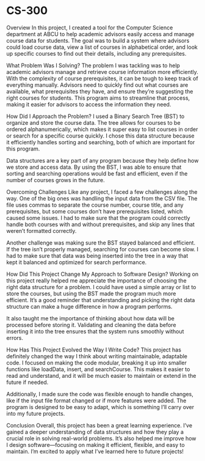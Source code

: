 # CS-300
Overview
In this project, I created a tool for the Computer Science department at ABCU to help academic advisors easily access and manage course data for students. The goal was to build a system where advisors could load course data, view a list of courses in alphabetical order, and look up specific courses to find out their details, including any prerequisites.

What Problem Was I Solving?
The problem I was tackling was to help academic advisors manage and retrieve course information more efficiently. With the complexity of course prerequisites, it can be tough to keep track of everything manually. Advisors need to quickly find out what courses are available, what prerequisites they have, and ensure they’re suggesting the right courses for students. This program aims to streamline that process, making it easier for advisors to access the information they need.

How Did I Approach the Problem?
I used a Binary Search Tree (BST) to organize and store the course data. The tree allows for courses to be ordered alphanumerically, which makes it super easy to list courses in order or search for a specific course quickly. I chose this data structure because it efficiently handles sorting and searching, both of which are important for this program.

Data structures are a key part of any program because they help define how we store and access data. By using the BST, I was able to ensure that sorting and searching operations would be fast and efficient, even if the number of courses grows in the future.

Overcoming Challenges
Like any project, I faced a few challenges along the way. One of the big ones was handling the input data from the CSV file. The file uses commas to separate the course number, course title, and any prerequisites, but some courses don’t have prerequisites listed, which caused some issues. I had to make sure that the program could correctly handle both courses with and without prerequisites, and skip any lines that weren’t formatted correctly.

Another challenge was making sure the BST stayed balanced and efficient. If the tree isn’t properly managed, searching for courses can become slow. I had to make sure that data was being inserted into the tree in a way that kept it balanced and optimized for search performance.

How Did This Project Change My Approach to Software Design?
Working on this project really helped me appreciate the importance of choosing the right data structure for a problem. I could have used a simple array or list to store the courses, but using the BST made the program much more efficient. It’s a good reminder that understanding and picking the right data structure can make a huge difference in how a program performs.

It also taught me the importance of thinking about how data will be processed before storing it. Validating and cleaning the data before inserting it into the tree ensures that the system runs smoothly without errors.

How Has This Project Evolved the Way I Write Code?
This project has definitely changed the way I think about writing maintainable, adaptable code. I focused on making the code modular, breaking it up into smaller functions like loadData, insert, and searchCourse. This makes it easier to read and understand, and it will be much easier to maintain or extend in the future if needed.

Additionally, I made sure the code was flexible enough to handle changes, like if the input file format changed or if more features were added. The program is designed to be easy to adapt, which is something I’ll carry over into my future projects.

Conclusion
Overall, this project has been a great learning experience. I’ve gained a deeper understanding of data structures and how they play a crucial role in solving real-world problems. It’s also helped me improve how I design software—focusing on making it efficient, flexible, and easy to maintain. I’m excited to apply what I’ve learned here to future projects!
